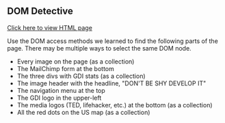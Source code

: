 
## DOM Detective

[Click here to view HTML page](https://www.girldevelopit.com/)

Use the DOM access methods we learned to find the following parts of the page. There may be multiple ways to select the same DOM node.
- Every image on the page (as a collection)
- The MailChimp form at the bottom
- The three divs with GDI stats (as a collection)
- The image header with the headline, "DON'T BE SHY DEVELOP IT"
- The navigation menu at the top
- The GDI logo in the upper-left
- The media logos (TED, lifehacker, etc.) at the bottom (as a collection)
- All the red dots on the US map (as a collection)
